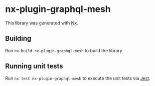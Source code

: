 # nx-plugin-graphql-mesh

This library was generated with [Nx](https://nx.dev).

## Building

Run `nx build nx-plugin-graphql-mesh` to build the library.

## Running unit tests

Run `nx test nx-plugin-graphql-mesh` to execute the unit tests via [Jest](https://jestjs.io).
